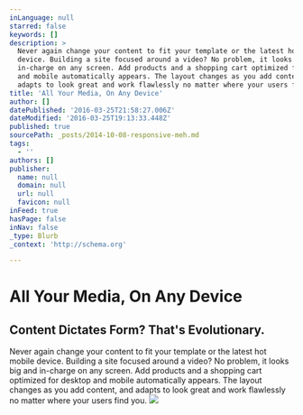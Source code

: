 ```yaml
---
inLanguage: null
starred: false
keywords: []
description: >
  Never again change your content to fit your template or the latest hot mobile
  device. Building a site focused around a video? No problem, it looks big and
  in-charge on any screen. Add products and a shopping cart optimized for desktop
  and mobile automatically appears. The layout changes as you add content, and
  adapts to look great and work flawlessly no matter where your users find you.
title: 'All Your Media, On Any Device'
author: []
datePublished: '2016-03-25T21:58:27.006Z'
dateModified: '2016-03-25T19:13:33.448Z'
published: true
sourcePath: _posts/2014-10-08-responsive-meh.md
tags:
  - ''
authors: []
publisher:
  name: null
  domain: null
  url: null
  favicon: null
inFeed: true
hasPage: false
inNav: false
_type: Blurb
_context: 'http://schema.org'

---
```

# All Your Media, On Any Device

## Content Dictates Form? That's Evolutionary.

Never again change your content to fit your template or the latest hot mobile device. Building a site focused around a video? No problem, it looks big and in-charge on any screen. Add products and a shopping cart optimized for desktop and mobile automatically appears. The layout changes as you add content, and adapts to look great and work flawlessly no matter where your users find you.
![](https://s3-us-west-2.amazonaws.com/cdn.thegrid.io/posts/Page-Setp.gif)